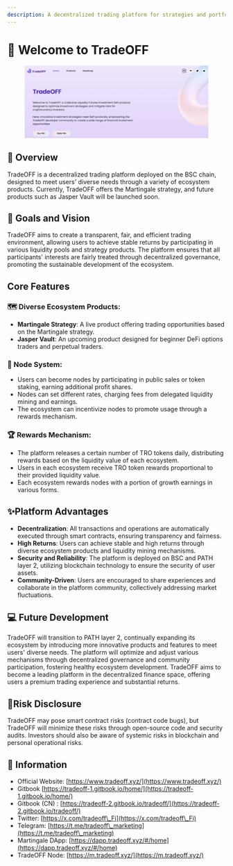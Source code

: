 ```yaml
---
description: A decentralized trading platform for strategies and portfolios
---
```


# 👋 Welcome to TradeOFF

<figure><img src=".gitbook/assets/image (7) (1).png" alt=""><figcaption></figcaption></figure>

## 👀 Overview

TradeOFF is a decentralized trading platform deployed on the BSC chain, designed to meet users' diverse needs through a variety of ecosystem products. Currently, TradeOFF offers the Martingale strategy, and future products such as Jasper Vault will be launched soon.

## 🎯 Goals and Vision

TradeOFF aims to create a transparent, fair, and efficient trading environment, allowing users to achieve stable returns by participating in various liquidity pools and strategy products. The platform ensures that all participants' interests are fairly treated through decentralized governance, promoting the sustainable development of the ecosystem.

## Core Features

### **🗺️ Diverse Ecosystem Products:**

* **Martingale Strategy**: A live product offering trading opportunities based on the Martingale strategy.
* **Jasper Vault**: An upcoming product designed for beginner DeFi options traders and perpetual traders.

### **📶 Node System:**

* Users can become nodes by participating in public sales or token staking, earning additional profit shares.
* Nodes can set different rates, charging fees from delegated liquidity mining and earnings.
* The ecosystem can incentivize nodes to promote usage through a rewards mechanism.

### **🏆 Rewards Mechanism:**

* The platform releases a certain number of TRO tokens daily, distributing rewards based on the liquidity value of each ecosystem.
* Users in each ecosystem receive TRO token rewards proportional to their provided liquidity value.
* Each ecosystem rewards nodes with a portion of growth earnings in various forms.

## ✨Platform Advantages

* **Decentralization**: All transactions and operations are automatically executed through smart contracts, ensuring transparency and fairness.
* **High Returns**: Users can achieve stable and high returns through diverse ecosystem products and liquidity mining mechanisms.
* **Security and Reliability**: The platform is deployed on BSC and PATH layer 2, utilizing blockchain technology to ensure the security of user assets.
* **Community-Driven**: Users are encouraged to share experiences and collaborate in the platform community, collectively addressing market fluctuations.

## 💻 Future Development

TradeOFF will transition to PATH layer 2, continually expanding its ecosystem by introducing more innovative products and features to meet users' diverse needs. The platform will optimize and adjust various mechanisms through decentralized governance and community participation, fostering healthy ecosystem development. TradeOFF aims to become a leading platform in the decentralized finance space, offering users a premium trading experience and substantial returns.

## 🚨Risk Disclosure

TradeOFF may pose smart contract risks (contract code bugs), but TradeOFF will minimize these risks through open-source code and security audits. Investors should also be aware of systemic risks in blockchain and personal operational risks.

## 📃 Information

* Official Website: [https://www.tradeoff.xyz/](https://www.tradeoff.xyz/)
* Gitbook  [https://tradeoff-1.gitbook.io/home/](https://tradeoff-1.gitbook.io/home/)
* Gitbook (CN) : [https://tradeoff-2.gitbook.io/tradeoff/](https://tradeoff-2.gitbook.io/tradeoff/)
* Twitter: [https://x.com/tradeoff\_Fi](https://x.com/tradeoff\_Fi)
* Telegram: [https://t.me/tradeoff\_marketing](https://t.me/tradeoff\_marketing)
* Martingale DApp: [https://dapp.tradeoff.xyz/#/home](https://dapp.tradeoff.xyz/#/home)
* TradeOFF Node: [https://m.tradeoff.xyz/](https://m.tradeoff.xyz/)
